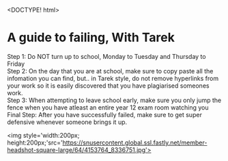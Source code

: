 <DOCTYPE! html>
<html>
<head>
<title>Page Title</title>
</head>
<body>

<h1>A guide to failing, With Tarek</h1>

<p>
Step 1: Do NOT turn up to school, Monday to Tuesday and Thursday to Friday
<br>
Step 2: On the day that you are at school, make sure to copy paste all the infomation you can find, but.. in Tarek style, do not remove hyperlinks from your work so it is easily discovered 
that you have plagiarised someones work.
<br>
Step 3: When attempting to leave school early, make sure you only jump the fence when you have atleast an entire year 12 exam room watching you
<br>
Final Step: After you have successfully failed, make sure to get super defensive whenever someone brings it up.
</body>
</html>

<img style='width:200px; height:200px;'src='https://snusercontent.global.ssl.fastly.net/member-headshot-square-large/64/4153764_8336751.jpg'>

